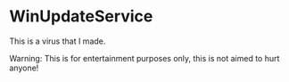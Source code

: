 # WinUpdateService
This is a virus that I made.

Warning: This is for entertainment purposes only, this is not aimed to hurt anyone!
